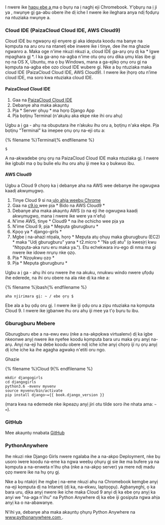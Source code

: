 I nwere ike [ hapụ ebe a ](http://tutorial.djangogirls.org/en/installation/#install-python) ma ọ bụrụ na ị naghị eji Chromebook. Y’ọbụrụ na ị ji ya , nwụnye gị ga-abu obere ihe dị iche I nwere ike ileghara anya ndị fọdụrụ na ntuziaka nwụnye a.

### Cloud IDE (PaizaCloud Cloud IDE, AWS Cloud9)

Cloud IDE bu ngwaọrụ eji enyere gi aka ideputa koodu ma banye na kọmputa na aru oru na ntanetị ebe inwere ike i tinye, dee ihe ma ghazie ngwanro a. Maka oge n'ime nkuzi nkuzi a, cloud IDE ga-arụ ọrụ dị ka * Igwe mpaghara gị *. l ka ga-anọ na-agba n'ime otu ọnụ oru dika ụmụ klas ibe gị nọ na OS X, Ubuntu, ma ọ bụ Windows, mana a ga-ejikọ ọnụ oru gị na kọmputa na-agba ebe ozo cloud IDE wubere gi. Nke a bụ ntuziaka maka cloud IDE (PaizaCloud Cloud IDE, AWS Cloud9). I nwere ike ịhọrọ otu n’ime cloud IDE, ma soro kwa ntuziaka cloud IDE.

#### PaizaCloud Cloud IDE

1. Gaa na [PaizaCloud Cloud IDE](https://paiza.cloud/)
2. Debanye aha maka akaụntụ
3. Pịa * Server ọhụụ * ma họrọ Django App
4. Pịa bọtịnụ Terminal (n'akụkụ aka ekpe nke ihi oru ahụ)

Ugbu a ị ga - ahụ na obuputara ihe n’akuku ihu oru a, bọtịnụ n'aka ekpe. Pịa bọtịnụ "Terminal" ka imepee ọnụ ọrụ na-eji otu a:

{% filename %}Terminal{% endfilename %}

    $
    

A na-akwadebe ọnụ ọrụ na PaizaCloud Cloud IDE maka ntuziaka gị. I nwere ike igbubi ma ọ bụ bulie elu ihu oru ahụ iji mee ka ọ bukwuo ibu.

#### AWS Cloud9

Ugbu a Cloud 9 chọrọ ka ị debanye aha na AWS wee debanye ihe ogwugwa kaadị akwụmụgwọ.

1. Tinye Cloud 9 si na[ ụlọ ahịa weebụ Chrome](https://chrome.google.com/webstore/detail/cloud9/nbdmccoknlfggadpfkmcpnamfnbkmkcp)
2. Gaa na [ c9.io ](https://c9.io) wee pịa * Bido na AWS Cloud9 *
3. Debanye aha maka akaụntụ AWS (o na eji ihe ogwugwa kaadị akwụmụgwọ, mana ị nwere ike were ya n'efu)
4. N'ime AWS, tinye * Cloud9 * na ihe ochicho wee pịa ya
5. N’ime Cloud 9, pịa * Mepụta gburugburu *
6. Kpọọ ya * django-girls *
7. Mgbe ị na-ahazi ntọala, họrọ * Mepụta atụ ọhụụ maka gburugburu (EC2) * maka "Udị gburugburu" yana * t2.micro * "Na ụdị atu" (ọ kwesịrị kwu "Ntọpụta-aka ruru eru maka ya."). Etu echekwara iru-ego di nma ma gi nwere ike idowe nrụrụ nke ọzọ.
8. Pịa * Nzọụkwụ ọzọ *
9. Pịa * Mepụta gburugburu *

Ugbu a ị ga - ahụ ihi oru nwere ihe na akuku, nnukwu windo nwere ụfọdụ ihe ederede, na ihi oru obere na ala nke dị ka nke a:

{% filename %}bash{% endfilename %}

    aha njirimara gị: ~ / ebe ọrụ $
    

Ebe ala a bụ ọdụ oru gị. I nwere ike iji ọdụ oru a zipu ntuziaka na kọmputa Cloud 9. I nwere ike ịgbanwe ihu oru ahụ iji mee ya t'ọ bụru tu ibu.

### Gburugburu Mebere

Gburugburu ebe a na-ewu ewu (nke a na-akpọkwa virtualenv) dị ka igbe nkeonwe anyị nwere ike nyefee koodu kọmputa bara uru maka ọrụ anyị na-arụ. Anyị na-eji ha debe koodu obere ndị iche iche anyị chọrọ iji rụ ọrụ anyị dị iche iche ka ihe agagha agwakọ n'etiti oru ngo.

Ghazie 

{% filename %}Cloud 9{% endfilename %}

    mkdir djangogirls
    cd djangogirls
    python3.6 -mvenv myvenv
    source myvenv/bin/activate
    pip install django~={{ book.django_version }}
    

(mara kwa na edemede nke ikpeazụ anyị jiri otu tilde soro ihe nhata ama: ` ~ = `).

### GitHub

Mee akaụntụ nnabata [ GitHub ](https://github.com)

### PythonAnywhere

Ihe nkuzi nke Django Girls nwere ngalaba ihe a na-akpo Deployment, nke bụ usoro iwere koodu na-eme ka ngwa weebụ ọhụrụ gị sie ike ma bufere ya na kọmputa a na-enweta n'ihu ọha (nke a na-akpọ server) ya mere ndị madu ọzọ nwere ike na hụ ọrụ gị.

Nke a bụ ntakịrị ihe mgbe ị na-eme nkuzi ahụ na Chromebook kemgbe anyị na-eji kọmputa dị na Intanetị (dị ka, na-ekwu, laptọọpụ). Agbanyeghị, ọ ka bara uru, dịka anyị nwere ike iche maka Cloud 9 anyi dị ka ebe ọrụ anyị ka anyi we "na-aga n'ihu" na Python Anywhere dị ka ebe iji gosipụta ngwa ahịa anyị ka o na-abawanye.

N'ihi ya, debanye aha maka akaụntụ ọhụrụ Python Anywhere na [ www.pythonanywhere.com ](https://www.pythonanywhere.com).